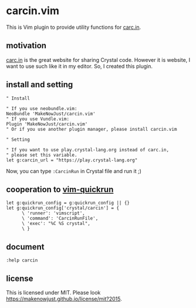 # carcin.vim

This is Vim plugin to provide utility functions for [carc.in][].

## motivation

[carc.in][] is the great website for sharing Crystal code.  However it is website, I want to use such like it in my editor.  So, I created this plugin.


## install and setting

```viml
" Install

" If you use neobundle.vim:
NeoBundle 'MakeNowJust/carcin.vim'
" If you use Vundle.vim:
Plugin 'MakeNowJust/carcin.vim'
" Or if you use another plugin manager, please install carcin.vim

" Setting

" If you want to use play.crystal-lang.org instead of carc.in,
" please set this variable.
let g:carcin_url = "https://play.crystal-lang.org"
```

Now, you can type `:CarcinRun` in Crystal file and run it ;)


## cooperation to [vim-quickrun][]

```viml
let g:quickrun_config = g:quickrun_config || {}
let g:quickrun_config['crystal/carcin'] = {
      \ 'runner': 'vimscript',
      \ 'command': 'CarcinRunFile',
      \ 'exec': "%C %S crystal",
      \ }
```

## document

```viml
:help carcin
```


## license

This is licensed under MIT. Please look <https://makenowjust.github.io/license/mit?2015>.


[carc.in]: http://carc.in
[vim-quickrun]: https://github.com/thinca/vim-quickrun
